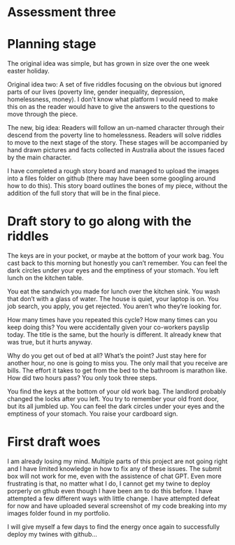# Assessment three
# Planning stage

</p>The original idea was simple, but has grown in size over the one week easter holiday.</p>
</p>Original idea two: A set of five riddles focusing on the obvious but ignored parts of our lives (poverty line, gender inequality, depression, homelessness, money). 
I don't know what platform I would need to make this on as the reader would have to give the answers to the questions to move through the piece.</p>

</p>The new, big idea: Readers will follow an un-named character through their descend from the poverty line to homelessness. Readers will solve riddles to move to the next stage of the story. These stages will be accompanied by hand drawn pictures and facts collected in Australia about the issues faced by the main character.</p>

</p>I have completed a rough story board and managed to upload the images into a files folder on github (there may have been some googling around how to do this). This story board outlines the bones of my piece, without the addition of the full story that will be in the final piece.</p>

# Draft story to go along with the riddles

</p>The keys are in your pocket, or maybe at the bottom of your work bag. You cast back to this morning but honestly you can’t remember. You can feel the dark circles under your eyes and the emptiness of your stomach. You left lunch on the kitchen table.</p>

</p>You eat the sandwich you made for lunch over the kitchen sink. You wash that don’t with a glass of water. The house is quiet, your laptop is on. You job search, you apply, you get rejected. You aren’t who they’re looking for.</p>

</p>How many times have you repeated this cycle? How many times can you keep doing this? You were accidentally given your co-workers payslip today. The title is the same, but the hourly is different. It already knew that was true, but it hurts anyway.</p>

</p>Why do you get out of bed at all? What’s the point? Just stay here for another hour, no one is going to miss you. The only mail that you receive are bills. The effort it takes to get from the bed to the bathroom is marathon like. How did two hours pass? You only took three steps.</p>

</p>You find the keys at the bottom of your old work bag. The landlord probably changed the locks after you left. You try to remember your old front door, but its all jumbled up. You can feel the dark circles under your eyes and the emptiness of your stomach. You raise your cardboard sign.</p>

# First draft woes

</p>I am already losing my mind. Multiple parts of this project are not going right and I have limited knowledge in how to fix any of these issues. The submit box will not work for me, even with the assistence of chat GPT. Even more frustrating is that, no matter what I do, I cannot get my twine to deploy porperly on gthub even though I have been am to do this before. I have attempted a few different ways with little change. I have attempted defeat for now and have uploaded several screenshot of my code breaking into my images folder found in my portfolio.</p>

</p>I will give myself a few days to find the energy once again to successfully deploy my twines with github...</p>
